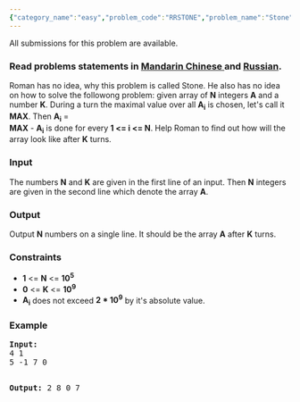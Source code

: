 ```yaml
---
{"category_name":"easy","problem_code":"RRSTONE","problem_name":"Stone","languages_supported":{"0":"ADA","1":"ASM","2":"BASH","3":"BF","4":"C","5":"C99 strict","6":"CAML","7":"CLOJ","8":"CLPS","9":"CPP 4.3.2","10":"CPP 4.9.2","11":"CPP14","12":"CS2","13":"D","14":"ERL","15":"FORT","16":"FS","17":"GO","18":"HASK","19":"ICK","20":"ICON","21":"JAVA","22":"JS","23":"LISP clisp","24":"LISP sbcl","25":"LUA","26":"NEM","27":"NICE","28":"NODEJS","29":"PAS fpc","30":"PAS gpc","31":"PERL","32":"PERL6","33":"PHP","34":"PIKE","35":"PRLG","36":"PYTH","37":"PYTH 3.4","38":"RUBY","39":"SCALA","40":"SCM guile","41":"SCM qobi","42":"ST","43":"TCL","44":"TEXT","45":"WSPC"},"max_timelimit":1,"source_sizelimit":50000,"problem_author":"Rubanenko","problem_tester":"xcwgf666","date_added":"14-04-2014","tags":{"0":"Rubanenko","1":"ad","2":"easy","3":"may14"},"editorial_url":"http://discuss.codechef.com/problems/RRSTONE","time":{"view_start_date":1399887000,"submit_start_date":1399887000,"visible_start_date":1399887000,"end_date":1735669800},"layout":"problem"}
---
```

<span class="solution-visible-txt">All submissions for this problem are available.</span><h3> Read problems statements in <a target="_blank" href="http://www.codechef.com/download/translated/MAY14/mandarin/RRSTONE.pdf">Mandarin Chinese </a> and <a target="_blank" href="http://www.codechef.com/download/translated/MAY14/russian/RRSTONE.pdf">Russian</a>.</h3>
<p>Roman has no idea, why this problem is called Stone. He also has no idea on how to solve the followong problem: given array of <b>N</b> integers <b>A</b> and a number <b>K</b>. During a turn the maximal value over all <b>A<sub>i</sub></b> is chosen, let's call it <b>MAX</b>. Then <b>A<sub>i</sub></b> =<br />
<b>MAX</b> - <b>A<sub>i</sub></b> is done for every <b>1 &lt;= i &lt;= N</b>. Help Roman to find out how will the array look like after <b>K</b> turns.
</p>
<h3>Input</h3>
<p>The numbers <b>N</b> and <b>K</b> are given in the first line of an input. Then <b>N</b> integers are given in the second line which denote the array <b>A</b>. </p>
<h3>Output</h3>
<p>Output <b>N</b> numbers on a single line. It should be the array <b>A</b> after <b>K</b> turns.</p>
<h3>Constraints</h3>
<p><ul>
<li><b>1</b> &lt;= <b>N</b> &lt;= <b>10<sup>5</sup></b></li>
<li><b>0</b> &lt;= <b>K</b> &lt;= <b>10<sup>9</sup></b></li>
<li><b>A<sub>i</sub></b> does not exceed <b>2 * 10<sup>9</sup></b> by it's absolute value.</li>
</ul>
</p>
<h3>Example</h3>
<pre><b>Input:</b>
4 1
5 -1 7 0

<b>Output:</b>
2 8 0 7
</pre>